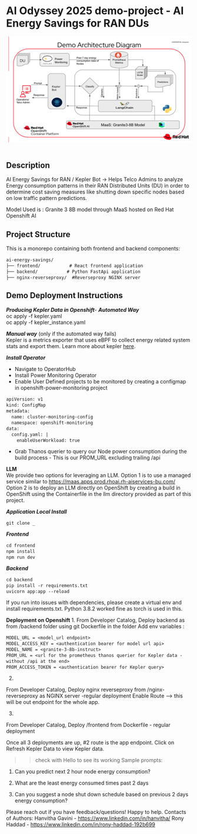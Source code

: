 # AI Odyssey 2025 demo-project - AI Energy Savings for RAN DUs
<div align="center">
<img src="./architecture_diagram.png" >
</div>
<br/>

## Description
AI Energy Savings for RAN / Kepler Bot -> Helps Telco Admins to analyze Energy consumption patterns in their RAN Distributed Units (DU) in order to determine cost saving measures like shutting down specific nodes based on low traffic pattern predictions.

Model Used is : Granite 3 8B model through MaaS hosted on Red Hat Openshift AI

## Project Structure
This is a monorepo containing both frontend and backend components:
```
ai-energy-savings/
├── frontend/           # React frontend application
├── backend/           # Python FastApi application
├── nginx-reverseproxy/  #Reverseproxy NGINX server
```

## Demo Deployment Instructions

***Producing Kepler Data in Openshift***-
***Automated Way***<br/>
oc apply -f kepler.yaml <br/>
oc apply -f kepler_instance.yaml
<br/>

***Manual way*** (only if the automated way fails) <br/>
Kepler is a metrics exporter that uses eBPF to collect energy related system stats and export them. Learn more about kepler [here](https://www.redhat.com/en/blog/introducing-developer-preview-of-kepler-power-monitoring-for-red-hat-openshift).<br/>

***Install Operator***
- Navigate to OperatorHub
- Install Power Monitoring Operator
- Enable User Defined projects to be monitored by creating a configmap in openshift-power-monitoring project
```
apiVersion: v1
kind: ConfigMap
metadata:
  name: cluster-monitoring-config
  namespace: openshift-monitoring
data:
  config.yaml: |
    enableUserWorkload: true
```
- Grab Thanos querier to query our Node power consumption during the build process - This is our PROM_URL excluding trailing /api <br/>

**LLM**<br/>
We provide two options for leveraging an LLM. Option 1 is to use a managed service similar to https://maas.apps.prod.rhoai.rh-aiservices-bu.com/ <br/>
Option 2 is to deploy an LLM directly on OpenShift by creating a build in OpenShift using the Containerfile in the llm directory provided as part of this project.<br/>

***Application Local Install***
```
git clone _
```

***Frontend***

```
cd frontend
npm install
npm run dev

```


***Backend***

```
cd backend
pip install -r requirements.txt
uvicorn app:app --reload
```
If you run into issues with dependencies, please create a virtual env and install requirements.txt. Python 3.8.2 worked fine as torch is used in this.

**Deployment on Openshift**
1.
From Developer Catalog, Deploy backend as from /backend folder using git Dockerfile in the folder
Add env variables :
```
MODEL_URL = <model_url endpoint>
MODEL_ACCESS_KEY = <authentication bearer for model url api>
MODEL_NAME = <granite-3-8b-instruct>
PROM_URL = <url for the prometheus thanos querier for Kepler data - without /api at the end>
PROM_ACCESS_TOKEN = <authentication bearer for Kepler query>

```

2. 
From Developer Catalog, Deploy nginx reverseproxy from /nginx-reverseproxy as NGINX server -regular deployment
Enable Route --> this will be out endpoint for the whole app.

3.
From Developer Catalog, Deploy /frontend from Dockerfile - regular deployment

Once all 3 deployments are up, #2 route is the app endpoint.
Click on Refresh Kepler Data to view Kepler data.
>>check with Hello to see its working
>>Sample prompts:
1. Can you predict next 2 hour node energy consumption?

2. What are the least energy consumed times past 2 days

3. Can you suggest a node shut down schedule based on previous 2 days energy consumption?


Please reach out if you have feedback/questions! Happy to help. 
Contacts of Authors:
Hanvitha Gavini - https://www.linkedin.com/in/hanvitha/
Rony Haddad - https://www.linkedin.com/in/rony-haddad-192b699

